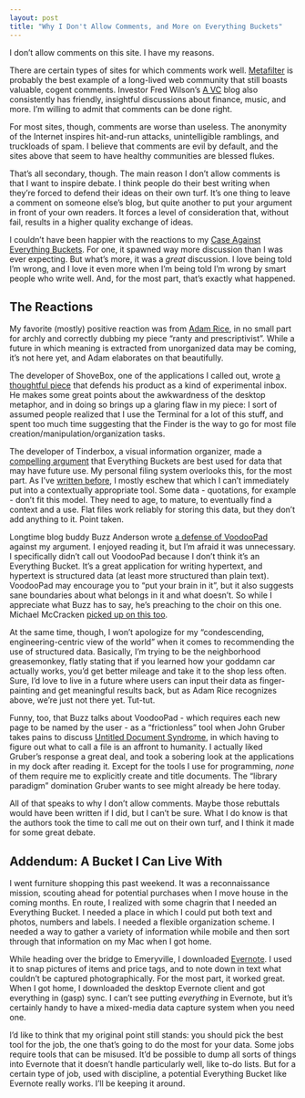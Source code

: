 ```yaml
---
layout: post
title: "Why I Don't Allow Comments, and More on Everything Buckets"
---
```





I don’t allow comments on this site. I have my reasons.

There are certain types of sites for which comments work well. [Metafilter](http://www.metafilter.com/) is probably the best example of a long-lived web community that still boasts valuable, cogent comments. Investor Fred Wilson’s [A VC](http://www.avc.com/) blog also consistently has friendly, insightful discussions about finance, music, and more. I’m willing to admit that comments can be done right.

For most sites, though, comments are worse than useless. The anonymity of the Internet inspires hit-and-run attacks, unintelligible ramblings, and truckloads of spam. I believe that comments are evil by default, and the sites above that seem to have healthy communities are blessed flukes.

That’s all secondary, though. The main reason I don’t allow comments is that I want to inspire debate. I think people do their best writing when they’re forced to defend their ideas on their own turf. It’s one thing to leave a comment on someone else’s blog, but quite another to put your argument in front of your own readers. It forces a level of consideration that, without fail, results in a higher quality exchange of ideas.

I couldn’t have been happier with the reactions to my [Case Against Everything Buckets](http://al3x.net/2009/01/31/against-everything-buckets.html). For one, it spawned way more discussion than I was ever expecting. But what’s more, it was a *great* discussion. I love being told I’m wrong, and I love it even more when I’m being told I’m wrong by smart people who write well. And, for the most part, that’s exactly what happened.

The Reactions
-------------

My favorite (mostly) positive reaction was from [Adam Rice](http://8stars.org/a/2009/02/09/a-humble-case-against-everything-buckets/), in no small part for archly and correctly dubbing my piece “ranty and prescriptivist”. While a future in which meaning is extracted from unorganized data may be coming, it’s not here yet, and Adam elaborates on that beautifully.

The developer of ShoveBox, one of the applications I called out, wrote [a thoughtful piece](http://www.wonderwarp.com/blog/archives/107) that defends his product as a kind of experimental inbox. He makes some great points about the awkwardness of the desktop metaphor, and in doing so brings up a glaring flaw in my piece: I sort of assumed people realized that I use the Terminal for a lot of this stuff, and spent too much time suggesting that the Finder is the way to go for most file creation/manipulation/organization tasks.

The developer of Tinderbox, a visual information organizer, made a [compelling argument](http://www.markbernstein.org/Feb09/EverythingBuckets.html) that Everything Buckets are best used for data that may have future use. My personal filing system overlooks this, for the most part. As I’ve [written before](http://al3x.net/2007/09/04/anti-task-list.html), I mostly eschew that which I can’t immediately put into a contextually appropriate tool. Some data - quotations, for example - don’t fit this model. They need to age, to mature, to eventually find a context and a use. Flat files work reliably for storing this data, but they don’t add anything to it. Point taken.

Longtime blog buddy Buzz Anderson wrote [a defense of VoodooPad](http://log.scifihifi.com/post/76989703/everything-buckets) against my argument. I enjoyed reading it, but I’m afraid it was unnecessary. I specifically didn’t call out VoodooPad because I don’t think it’s an Everything Bucket. It’s a great application for writing hypertext, and hypertext is structured data (at least more structured than plain text). VoodooPad may encourage you to “put your brain in it”, but it also suggests sane boundaries about what belongs in it and what doesn’t. So while I appreciate what Buzz has to say, he’s preaching to the choir on this one. Michael McCracken [picked up on this too](http://michael-mccracken.net/wp/2009/02/10/something-buckets/).

At the same time, though, I won’t apologize for my “condescending, engineering-centric view of the world” when it comes to recommending the use of structured data. Basically, I’m trying to be the neighborhood greasemonkey, flatly stating that if you learned how your goddamn car actually works, you’d get better mileage and take it to the shop less often. Sure, I’d love to live in a future where users can input their data as finger-painting and get meaningful results back, but as Adam Rice recognizes above, we’re just not there yet. Tut-tut.

Funny, too, that Buzz talks about VoodooPad - which requires each new page to be named by the user - as a “frictionless” tool when John Gruber takes pains to discuss [Untitled Document Syndrome](http://daringfireball.net/2009/02/untitled_document_syndrome), in which having to figure out what to call a file is an affront to humanity. I actually liked Gruber’s response a great deal, and took a sobering look at the applications in my dock after reading it. Except for the tools I use for programming, *none* of them require me to explicitly create and title documents. The “library paradigm” domination Gruber wants to see might already be here today.

All of that speaks to why I don’t allow comments. Maybe those rebuttals would have been written if I did, but I can’t be sure. What I do know is that the authors took the time to call me out on their own turf, and I think it made for some great debate.

Addendum: A Bucket I Can Live With
----------------------------------

I went furniture shopping this past weekend. It was a reconnaissance mission, scouting ahead for potential purchases when I move house in the coming months. En route, I realized with some chagrin that I needed an Everything Bucket. I needed a place in which I could put both text and photos, numbers and labels. I needed a flexible organization scheme. I needed a way to gather a variety of information while mobile and then sort through that information on my Mac when I got home.

While heading over the bridge to Emeryville, I downloaded [Evernote](http://evernote.com). I used it to snap pictures of items and price tags, and to note down in text what couldn’t be captured photographically. For the most part, it worked great. When I got home, I downloaded the desktop Evernote client and got everything in (gasp) sync. I can’t see putting *everything* in Evernote, but it’s certainly handy to have a mixed-media data capture system when you need one.

I’d like to think that my original point still stands: you should pick the best tool for the job, the one that’s going to do the most for your data. Some jobs require tools that can be misused. It’d be possible to dump all sorts of things into Evernote that it doesn’t handle particularly well, like to-do lists. But for a certain type of job, used with discipline, a potential Everything Bucket like Evernote really works. I’ll be keeping it around.
